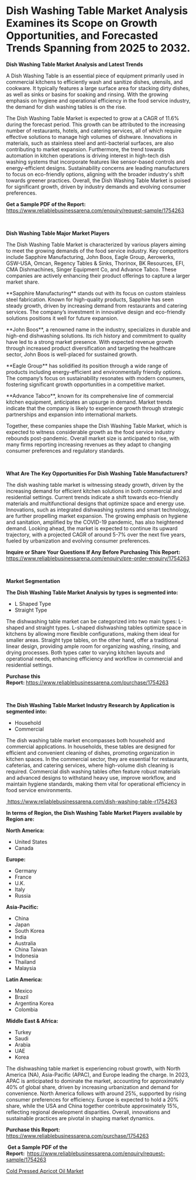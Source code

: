 <p><h1>Dish Washing Table Market Analysis Examines its Scope on Growth Opportunities, and Forecasted Trends Spanning from 2025 to 2032.</h1></p><p><strong>Dish Washing Table Market Analysis and Latest Trends</strong></p>
<p><p>A Dish Washing Table is an essential piece of equipment primarily used in commercial kitchens to efficiently wash and sanitize dishes, utensils, and cookware. It typically features a large surface area for stacking dirty dishes, as well as sinks or basins for soaking and rinsing. With the growing emphasis on hygiene and operational efficiency in the food service industry, the demand for dish washing tables is on the rise.</p><p>The Dish Washing Table Market is expected to grow at a CAGR of 11.6% during the forecast period. This growth can be attributed to the increasing number of restaurants, hotels, and catering services, all of which require effective solutions to manage high volumes of dishware. Innovations in materials, such as stainless steel and anti-bacterial surfaces, are also contributing to market expansion. Furthermore, the trend towards automation in kitchen operations is driving interest in high-tech dish washing systems that incorporate features like sensor-based controls and energy-efficient designs. Sustainability concerns are leading manufacturers to focus on eco-friendly options, aligning with the broader industry's shift towards greener practices. Overall, the Dish Washing Table Market is poised for significant growth, driven by industry demands and evolving consumer preferences.</p></p>
<p><strong>Get a Sample PDF of the Report:&nbsp;</strong> <a href="https://www.reliablebusinessarena.com/enquiry/request-sample/1754263?utm_campaign=1932&utm_medium=2&utm_source=Github&utm_content=ia&utm_term=07022025&utm_id=dish-washing-table">https://www.reliablebusinessarena.com/enquiry/request-sample/1754263</a></p>
<p>&nbsp;</p>
<p><strong>Dish Washing Table Major Market Players</strong></p>
<p><p>The Dish Washing Table Market is characterized by various players aiming to meet the growing demands of the food service industry. Key competitors include Sapphire Manufacturing, John Boos, Eagle Group, Aerowerks, GSW-USA, Omcan, Regency Tables & Sinks, Thorinox, BK Resources, EFI, CMA Dishmachines, Singer Equipment Co, and Advance Tabco. These companies are actively enhancing their product offerings to capture a larger market share.</p><p>**Sapphire Manufacturing** stands out with its focus on custom stainless steel fabrication. Known for high-quality products, Sapphire has seen steady growth, driven by increasing demand from restaurants and catering services. The company’s investment in innovative design and eco-friendly solutions positions it well for future expansion.</p><p>**John Boos**, a renowned name in the industry, specializes in durable and high-end dishwashing solutions. Its rich history and commitment to quality have led to a strong market presence. With expected revenue growth through increased product diversification and targeting the healthcare sector, John Boos is well-placed for sustained growth.</p><p>**Eagle Group** has solidified its position through a wide range of products including energy-efficient and environmentally friendly options. The company’s focus on sustainability resonates with modern consumers, fostering significant growth opportunities in a competitive market.</p><p>**Advance Tabco**, known for its comprehensive line of commercial kitchen equipment, anticipates an upsurge in demand. Market trends indicate that the company is likely to experience growth through strategic partnerships and expansion into international markets.</p><p>Together, these companies shape the Dish Washing Table Market, which is expected to witness considerable growth as the food service industry rebounds post-pandemic. Overall market size is anticipated to rise, with many firms reporting increasing revenues as they adapt to changing consumer preferences and regulatory standards.</p></p>
<p>&nbsp;</p>
<p><strong>What Are The Key Opportunities For Dish Washing Table Manufacturers?</strong></p>
<p><p>The dish washing table market is witnessing steady growth, driven by the increasing demand for efficient kitchen solutions in both commercial and residential settings. Current trends indicate a shift towards eco-friendly materials and multifunctional designs that optimize space and energy use. Innovations, such as integrated dishwashing systems and smart technology, are further propelling market expansion. The growing emphasis on hygiene and sanitation, amplified by the COVID-19 pandemic, has also heightened demand. Looking ahead, the market is expected to continue its upward trajectory, with a projected CAGR of around 5-7% over the next five years, fueled by urbanization and evolving consumer preferences.</p></p>
<p><strong>Inquire or Share Your Questions If Any Before Purchasing This Report:</strong> <a href="https://www.reliablebusinessarena.com/enquiry/pre-order-enquiry/1754263?utm_campaign=1932&utm_medium=2&utm_source=Github&utm_content=ia&utm_term=07022025&utm_id=dish-washing-table">https://www.reliablebusinessarena.com/enquiry/pre-order-enquiry/1754263</a></p>
<p>&nbsp;</p>
<p><strong>Market Segmentation</strong></p>
<p><strong>The Dish Washing Table Market Analysis by types is segmented into:</strong></p>
<p><ul><li>L Shaped Type</li><li>Straight Type</li></ul></p>
<p><p>The dishwashing table market can be categorized into two main types: L-shaped and straight types. L-shaped dishwashing tables optimize space in kitchens by allowing more flexible configurations, making them ideal for smaller areas. Straight type tables, on the other hand, offer a traditional linear design, providing ample room for organizing washing, rinsing, and drying processes. Both types cater to varying kitchen layouts and operational needs, enhancing efficiency and workflow in commercial and residential settings.</p></p>
<p><strong>Purchase this Report:&nbsp;</strong><a href="https://www.reliablebusinessarena.com/purchase/1754263?utm_campaign=1932&utm_medium=2&utm_source=Github&utm_content=ia&utm_term=07022025&utm_id=dish-washing-table">https://www.reliablebusinessarena.com/purchase/1754263</a></p>
<p>&nbsp;</p>
<p><strong>The Dish Washing Table Market Industry Research by Application is segmented into:</strong></p>
<p><ul><li>Household</li><li>Commercial</li></ul></p>
<p><p>The dish washing table market encompasses both household and commercial applications. In households, these tables are designed for efficient and convenient cleaning of dishes, promoting organization in kitchen spaces. In the commercial sector, they are essential for restaurants, cafeterias, and catering services, where high-volume dish cleaning is required. Commercial dish washing tables often feature robust materials and advanced designs to withstand heavy use, improve workflow, and maintain hygiene standards, making them vital for operational efficiency in food service environments.</p></p>
<p><a href="https://www.reliablebusinessarena.com/dish-washing-table-r1754263?utm_campaign=1932&utm_medium=2&utm_source=Github&utm_content=ia&utm_term=07022025&utm_id=dish-washing-table">&nbsp;https://www.reliablebusinessarena.com/dish-washing-table-r1754263</a></p>
<p><strong>In terms of Region, the Dish Washing Table Market Players available by Region are:</strong></p>
<p>
    <p> <strong> North America: </strong>
        <ul>
            <li>United States</li>
            <li>Canada</li>
        </ul>
        </p> 
    <p> <strong> Europe: </strong>
        <ul>
            <li>Germany</li>
            <li>France</li>
            <li>U.K.</li>
            <li>Italy</li>
            <li>Russia</li>
        </ul>
        </p> 
    <p> <strong> Asia-Pacific: </strong>
        <ul>
            <li>China</li>
            <li>Japan</li>
            <li>South Korea</li>
            <li>India</li>
            <li>Australia</li>
            <li>China Taiwan</li>
            <li>Indonesia</li>
            <li>Thailand</li>
            <li>Malaysia</li>
        </ul>
        </p> 
    <p> <strong> Latin America: </strong>
        <ul>
            <li>Mexico</li>
            <li>Brazil</li>
            <li>Argentina Korea</li>
            <li>Colombia</li>
        </ul>
        </p> 
    <p> <strong> Middle East & Africa: </strong>
        <ul>
            <li>Turkey</li>
            <li>Saudi</li>
            <li>Arabia</li>
            <li>UAE</li>
            <li>Korea</li>
        </ul>
    </p>
    </p>
<p><p>The dishwashing table market is experiencing robust growth, with North America (NA), Asia-Pacific (APAC), and Europe leading the charge. In 2023, APAC is anticipated to dominate the market, accounting for approximately 40% of global share, driven by increasing urbanization and demand for convenience. North America follows with around 25%, supported by rising consumer preferences for efficiency. Europe is expected to hold a 20% share, while the USA and China together contribute approximately 15%, reflecting regional development disparities. Overall, innovations and sustainable practices are pivotal in shaping market dynamics.</p></p>
<p><strong>Purchase this Report: </strong><a href="https://www.reliablebusinessarena.com/purchase/1754263?utm_campaign=1932&utm_medium=2&utm_source=Github&utm_content=ia&utm_term=07022025&utm_id=dish-washing-table">https://www.reliablebusinessarena.com/purchase/1754263</a></p>
<p>&nbsp;<strong>Get a Sample PDF of the Report:&nbsp;&nbsp;</strong><a href="https://www.reliablebusinessarena.com/enquiry/request-sample/1754263?utm_campaign=1932&utm_medium=2&utm_source=Github&utm_content=ia&utm_term=07022025&utm_id=dish-washing-table">https://www.reliablebusinessarena.com/enquiry/request-sample/1754263</a></p>
<p><strong></strong></p>
<p><p><a href="https://github.com/luckyshygirl/Market-Research-Report-List-7/blob/main/cold-pressed-apricot-oil-market.md?utm_campaign=1932&utm_medium=2&utm_source=Github&utm_content=ia&utm_term=07022025&utm_id=dish-washing-table">Cold Pressed Apricot Oil Market</a></p></p>